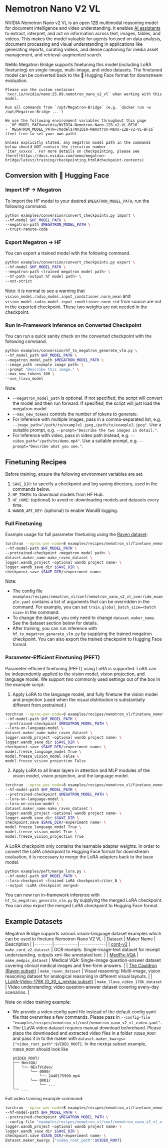 # Nemotron Nano V2 VL

NVIDIA Nemotron Nano v2 VL is an open 12B multimodal reasoning model for document intelligence and video understanding. 
It enables [AI assistants](https://www.nvidia.com/en-us/use-cases/ai-assistants) to extract, interpret, and act on 
information across text, images, tables, and videos. This makes the model valuable for agents focused on data analysis, 
document processing and visual understanding in applications like generating reports, curating videos, and dense 
captioning for media asset management, and retrieval-augmented search. 

NeMo Megatron Bridge supports finetuning this model (including LoRA finetuning) on single-image, multi-image, and video 
datasets.
The finetuned model can be converted back to the 🤗 Hugging Face format for downstream evaluation.

```{important}
Please use the custom container `nvcr.io/nvidia/nemo:25.09.nemotron_nano_v2_vl` when working with this model.

Run all commands from `/opt/Megatron-Bridge` (e.g. `docker run -w /opt/Megatron-Bridge ...`)
```

```{tip}
We use the following environment variables throughout this page
- `HF_MODEL_PATH=nvidia/NVIDIA-Nemotron-Nano-12B-v2-VL-BF16`
- `MEGATRON_MODEL_PATH=/models/NVIDIA-Nemotron-Nano-12B-v2-VL-BF16` (feel free to set your own path)

Unless explicitly stated, any megatron model path in the commands below should NOT contain the iteration number 
`iter_xxxxxx`. For more details on checkpointing, please see 
[here](https://docs.nvidia.com/nemo/megatron-bridge/latest/training/checkpointing.html#checkpoint-contents) 
```

## Conversion with 🤗 Hugging Face

### Import HF → Megatron
To import the HF model to your desired `$MEGATRON_MODEL_PATH`, run the following command.
```bash
python examples/conversion/convert_checkpoints.py import \
--hf-model $HF_MODEL_PATH \
--megatron-path $MEGATRON_MODEL_PATH \
--trust-remote-code
```

### Export Megatron → HF
You can export a trained model with the following command.
```bash
python examples/conversion/convert_checkpoints.py export \
--hf-model $HF_MODEL_PATH \
--megatron-path <trained megatron model path> \
--hf-path <output hf model path> \
--not-strict
```

Note: it is normal to see a warning that `vision_model.radio_model.input_conditioner.norm_mean` and `vision_model.radio_model.input_conditioner.norm_std` from source are not in the exported checkpoint. These two weights are not needed in the checkpoint.


### Run In-Framework Inference on Converted Checkpoint
You can run a quick sanity check on the converted checkpoint with the following command.
```bash
python examples/conversion/hf_to_megatron_generate_vlm.py \
--hf_model_path $HF_MODEL_PATH \
--megatron_model_path $MEGATRON_MODEL_PATH \
--image_path <example image path> \
--prompt "Describe this image." \
--max_new_tokens 100 \
--use_llava_model
```

Note:
- `--megatron_model_path` is optional. If not specified, the script will convert the model and then run forward. If 
  specified, the script will just load the megatron model
- `--max_new_tokens` controls the number of tokens to generate.
- For inference with multiple images, pass in a comma-separated list, e.g. 
  `--image_path="/path/to/example1.jpeg,/path/to/example2.jpeg"`. 
  Use a suitable prompt, e.g. `--prompt="Describe the two images in detail."`.
- For inference with video, pass in video path instead, e.g. `--video_path="/path/to/demo.mp4"`. Use a suitable prompt, 
  e.g. `--prompt="Describe what you see."`.


## Finetuning Recipes
Before training, ensure the following environment variables are set.
1. `SAVE_DIR`: to specify a checkpoint and log saving directory, used in the commands below. 
2. `HF_TOKEN`: to download models from HF Hub.
3. `HF_HOME`: (optional) to avoid re-downloading models and datasets every time.
4. `WANDB_API_KEY`: (optional) to enable WandB logging.

### Full Finetuning
Example usage for full parameter finetuning using the 
[Raven dataset](https://huggingface.co/datasets/HuggingFaceM4/the_cauldron/viewer/raven):

```bash
torchrun --nproc-per-node=8 examples/recipes/nemotron_vl/finetune_nemotron_nano_v2_vl.py \
--hf-model-path $HF_MODEL_PATH \
--pretrained-checkpoint <megatron model path> \
dataset.maker_name make_raven_dataset \
logger.wandb_project <optional wandb project name> \
logger.wandb_save_dir $SAVE_DIR \
checkpoint.save $SAVE_DIR/<experiment name>
```

Note:
- The config file `examples/recipes/nemotron_vl/conf/nemotron_nano_v2_vl_override_example.yaml` contains a list of arguments 
  that can be overridden in the command. For example, you can set `train.global_batch_size=<batch size>` in the command. 
- To change the dataset, you only need to change `dataset.maker_name`. See the dataset section below for details.
- After training, you can run inference with `hf_to_megatron_generate_vlm.py` by supplying the trained megatron checkpoint. 
  You can also export the trained checkpoint to Hugging Face format.

### Parameter-Efficient Finetuning (PEFT)
Parameter-efficient finetuning (PEFT) using LoRA is supported. 
LoRA can be independently applied to the vision model, vision projection, and language model. We support two commonly used
settings out of the box in the example script:
1. Apply LoRA to the language model, and fully finetune the vision model and projection (used when the visual 
   distribution is substantially different from pretrained.)

```bash
torchrun --nproc-per-node=8 examples/recipes/nemotron_vl/finetune_nemotron_nano_v2_vl.py \
--hf-model-path $HF_MODEL_PATH \
--pretrained-checkpoint $MEGATRON_MODEL_PATH \
--lora-on-language-model \
dataset.maker_name make_raven_dataset \
logger.wandb_project <optional wandb project name> \
logger.wandb_save_dir $SAVE_DIR \
checkpoint.save $SAVE_DIR/<experiment name> \
model.freeze_language_model True \
model.freeze_vision_model False \
model.freeze_vision_projection False
```

2. Apply LoRA to all linear layers in attention and MLP modules of the vision model, vision projection, and the language model.

```bash
torchrun --nproc-per-node=8 examples/recipes/nemotron_vl/finetune_nemotron_nano_v2_vl.py \
--hf-model-path $HF_MODEL_PATH \
--pretrained-checkpoint $MEGATRON_MODEL_PATH \
--lora-on-language-model \
—-lora-on-vision-model \
dataset.maker_name make_raven_dataset \
logger.wandb_project <optional wandb project name> \
logger.wandb_save_dir $SAVE_DIR \
checkpoint.save $SAVE_DIR/<experiment name> \
model.freeze_language_model True \
model.freeze_vision_model True \
model.freeze_vision_projection True
```

A LoRA checkpoint only contains the learnable adapter weights. In order to convert the LoRA checkpoint to Hugging Face
format for downstream evaluation, it is necessary to merge the LoRA adapters back to the base model. 

```bash
python examples/peft/merge_lora.py \
--hf-model-path $HF_MODEL_PATH \
--lora-checkpoint <trained LoRA checkpoint>/iter_N \
--output <LoRA checkpoint merged>
```
You can now run in-framework inference with `hf_to_megatron_generate_vlm.py` by supplying the merged LoRA checkpoint. 
You can also export the merged LoRA checkpoint to Hugging Face format.


## Example Datasets

Megatron Bridge supports various vision-language dataset examples which can be used to finetune Nemotron Nano V2 VL:
| Dataset | Maker Name | Description |
|---------|------------|-------------|
| [cord-v2](https://huggingface.co/datasets/naver-clova-ix/cord-v2) | `make_cord_v2_dataset` | OCR receipts: Single-image-text dataset for receipt understanding, outputs xml-like annotated text. |
| [MedPix-VQA](https://huggingface.co/datasets/mmoukouba/MedPix-VQA) | `make_medpix_dataset` | Medical VQA: Single-image question-answer dataset covering clinical medical images and free-form answers. |
| [The Cauldron (Raven subset)](https://huggingface.co/datasets/HuggingFaceM4/the_cauldron) | `make_raven_dataset` | Visual reasoning: Multi-image, vision reasoning dataset for analogical reasoning in different visual layouts. |
| [LLaVA-Video-178K (0_30_s_nextqa subset)](https://huggingface.co/datasets/lmms-lab/LLaVA-Video-178K) | `make_llava_video_178k_dataset` | Video understanding: video question-answer dataset covering every-day scenarios. |

Note on video training example:
- We provide a video config yaml file instead of the default config yaml file that overwrites a few commands. Please
  pass in `--config-file "examples/recipes/nemotron_vl/conf/nemotron_nano_v2_vl_video.yaml"`.
- The LLaVA video dataset requires manual download beforehand. Please place the downloaded and extracted video files
  in a folder `VIDEO_ROOT` and pass it in to the maker with `dataset.maker_kwargs={"video_root_path":$VIDEO_ROOT}`. 
  In the nextqa subset example, `VIDEO_ROOT` should look like
  ```
  $VIDEO_ROOT/
  ├── NextQA/
  │   └── NExTVideo/
  │       └── 0000/
  │           └── 2440175990.mp4
  │       └── 0001/
  │           └── ...
  └── ...
  ```

Full video training example command:
```bash
torchrun --nproc-per-node=8 examples/recipes/nemotron_vl/finetune_nemotron_nano_v2_vl.py \
--hf-model-path $HF_MODEL_PATH \
--pretrained-checkpoint $MEGATRON_MODEL_PATH \
--config-file "examples/recipes/nemotron_vl/conf/nemotron_nano_v2_vl_video.yaml" \
logger.wandb_project <optional wandb project name> \
logger.wandb_save_dir $SAVE_DIR \
checkpoint.save $SAVE_DIR/<experiment name> \
dataset.maker_kwargs {"video_root_path":$VIDEO_ROOT}
```
